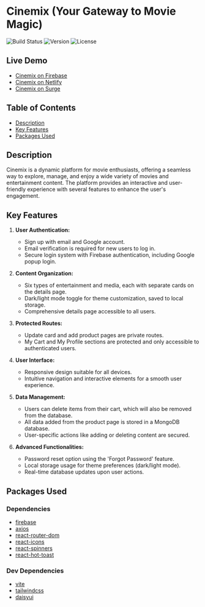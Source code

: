 # Cinemix (Your Gateway to Movie Magic)

![Build Status](https://img.shields.io/badge/build-passing-brightgreen)
![Version](https://img.shields.io/badge/version-1.0.0-blue)
![License](https://img.shields.io/badge/license-MIT-green)

## Live Demo

- [Cinemix on Firebase](https://cinemix-2ceee.web.app)
- [Cinemix on Netlify](https://cinemamix.netlify.app)
- [Cinemix on Surge](https://detailed-knife.surge.sh)

## Table of Contents

- [Description](#description)
- [Key Features](#key-features)
- [Packages Used](#packages-used)

## Description

Cinemix is a dynamic platform for movie enthusiasts, offering a seamless way to explore, manage, and enjoy a wide variety of movies and entertainment content. The platform provides an interactive and user-friendly experience with several features to enhance the user's engagement.

## Key Features

1. **User Authentication:**

   - Sign up with email and Google account.
   - Email verification is required for new users to log in.
   - Secure login system with Firebase authentication, including Google popup login.

2. **Content Organization:**

   - Six types of entertainment and media, each with separate cards on the details page.
   - Dark/light mode toggle for theme customization, saved to local storage.
   - Comprehensive details page accessible to all users.

3. **Protected Routes:**

   - Update card and add product pages are private routes.
   - My Cart and My Profile sections are protected and only accessible to authenticated users.

4. **User Interface:**

   - Responsive design suitable for all devices.
   - Intuitive navigation and interactive elements for a smooth user experience.

5. **Data Management:**

   - Users can delete items from their cart, which will also be removed from the database.
   - All data added from the product page is stored in a MongoDB database.
   - User-specific actions like adding or deleting content are secured.

6. **Advanced Functionalities:**

   - Password reset option using the 'Forgot Password' feature.
   - Local storage usage for theme preferences (dark/light mode).
   - Real-time database updates upon user actions.

## Packages Used

### Dependencies

- [firebase](https://www.npmjs.com/package/firebase)
- [axios](https://www.npmjs.com/package/axios)
- [react-router-dom](https://www.npmjs.com/package/react-router-dom)
- [react-icons](https://www.npmjs.com/package/react-icons)
- [react-spinners](https://www.davidhu.io/react-spinners)
- [react-hot-toast](https://www.npmjs.com/package/react-hot-toast)

### Dev Dependencies

- [vite](https://www.npmjs.com/package/vite)
- [tailwindcss](https://tailwindcss.com/docs/guides/vite)
- [daisyui](https://daisyui.com/docs/install)
